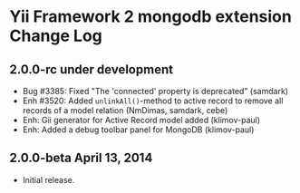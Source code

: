 Yii Framework 2 mongodb extension Change Log
============================================

2.0.0-rc under development
--------------------------

- Bug #3385: Fixed "The 'connected' property is deprecated" (samdark)
- Enh #3520: Added `unlinkAll()`-method to active record to remove all records of a model relation (NmDimas, samdark, cebe)
- Enh: Gii generator for Active Record model added (klimov-paul)
- Enh: Added a debug toolbar panel for MongoDB (klimov-paul)


2.0.0-beta April 13, 2014
-------------------------

- Initial release.
